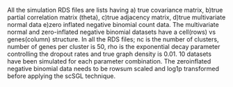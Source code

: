 All the simulation RDS files are lists having a) true covariance matrix, b)true partial correlation matrix (theta), c)true adjacency matrix,
d)true multivariate normal data e)zero inflated negative binomial count data. The multivariate normal and zero-inflated negative binomial datasets have 
a cell(rows) vs genes(column) structure. In all the RDS files; nc is the number of clusters, number of genes per cluster is 50, rho is the exponential decay parameter controlling the dropout rates and true graph density is 0.01. 10 datasets have been simulated for each parameter combination. The zeroinflated negative binomial data needs to be rowsum scaled and log1p transformed before applying the scSGL technique.
